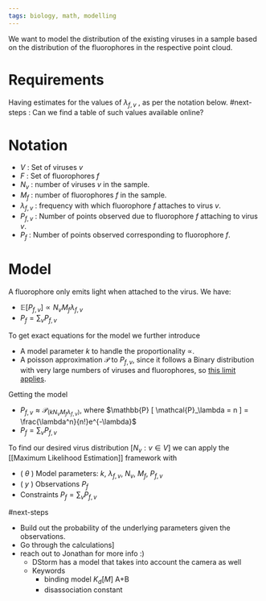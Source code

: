 ```yaml
---
tags: biology, math, modelling
---
```


We want to model the distribution of the existing viruses in a sample based on the distribution of the fluorophores in the respective point cloud.

# Requirements

Having estimates for the values of $\lambda_{f,v}$ , as per the notation below.
#next-steps : Can we find a table of such values available online?

# Notation

- $V$ : Set of viruses $v$
- $F$ : Set of fluorophores $f$
- $N_v$ : number of viruses $v$ in the sample.
- $M_f$ : number of fluorophores $f$ in the sample.
- $\lambda_{f,v}$ : frequency with which fluorophore $f$ attaches to virus $v$.
- $P_{f,v}$ : Number of points observed due to fluorophore $f$ attaching to virus $v$.
- $P_{f}$ : Number of points observed corresponding to fluorophore $f$.

# Model

A fluorophore only emits light when attached to the virus. We have:

- $\mathbb{E} [ P_{f,v} ] \propto N_v M_f \lambda_{f,v}$
- $P_f = \sum_v P_{f,v}$

To get exact equations for the model we further introduce

- A model parameter $k$ to handle the proportionality $\propto$.
- A poisson approximation $\mathcal{P}$ to $P_{f,v}$, since it follows a Binary distribution with very large numbers of viruses and fluorophores, so [this limit applies](https://math.stackexchange.com/a/364476).

Getting the model

- $P_{f,v} \approx \mathcal{P}_{ \left ( k N_v M_f \lambda_{f,v} \right ) }$, where $\mathbb{P} [ \mathcal{P}_\lambda = n ] = \frac{\lambda^n}{n!}e^{-\lambda}$
- $P_f = \sum_v P_{f,v}$

To find our desired virus distribution $[ N_v : v \in V ]$ we can apply the [[Maximum Likelihood Estimation]] framework with

- ( $\theta$ ) Model parameters: $k$, $\lambda_{f,v}$, $N_v$, $M_f$, $P_{f,v}$
- ( $y$ ) Observations $P_f$
- Constraints $P_f = \sum_v P_{f,v}$

#next-steps

- Build out the probability of the underlying parameters given the observations.
- Go through the calculations]
- reach out to Jonathan for more info :)
  - DStorm has a model that takes into account the camera as well
  - Keywords
    - binding model $K_d \left [ M \right ]$ A+B
    - disassociation constant
